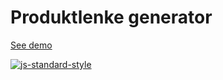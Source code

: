 # Produktlenke generator #

[See demo](http://gerhardsletten.github.io/react-responsive-dropdown/)

[![js-standard-style](https://img.shields.io/badge/code%20style-standard-brightgreen.svg?style=flat)](https://github.com/feross/standard)
